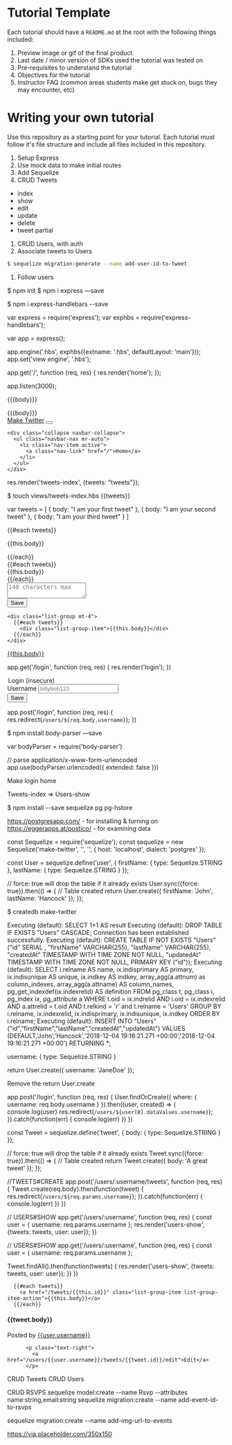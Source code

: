 # Tutorial Template

Each tutorial should have a `README.md` at the root with the following things included:

1. Preview image or gif of the final product
1. Last date / minor version of SDKs used the tutorial was tested on
1. Pre-requisites to understand the tutorial
1. Objectives for the tutorial
1. Instructor FAQ (common areas students make get stuck on, bugs they may encounter, etc)

# Writing your own tutorial

Use this repository as a starting point for your tutorial. Each tutorial must follow it's file structure and include all files included in this repository.

1. Setup Express
1. Use mock data to make initial routes
1. Add Sequelize
1. CRUD Tweets
  - index
  - show
  - edit
  - update
  - delete
  - tweet partial
1. CRUD Users, with auth
1. Associate tweets to Users
  ```bash
  $ sequelize migration:generate --name add-user-id-to-tweet
  ```
1. Follow users





$ npm init
$ npm i express —save

$ npm i express-handlebars --save


var express = require('express');
var exphbs  = require('express-handlebars');

var app = express();

app.engine('.hbs', exphbs({extname: '.hbs', defaultLayout: 'main'}));
app.set('view engine', '.hbs');

app.get('/', function (req, res) {
  res.render('home');
});

app.listen(3000);


<!DOCTYPE html>
<html>
<head>
  <meta charset="utf-8">
  <title>Make Twitter</title>
</head>
<body>

  {{{body}}}

</body>
</html>




<link rel="stylesheet" href="https://stackpath.bootstrapcdn.com/bootstrap/4.1.3/css/bootstrap.min.css" integrity="sha384-MCw98/SFnGE8fJT3GXwEOngsV7Zt27NXFoaoApmYm81iuXoPkFOJwJ8ERdknLPMO" crossorigin="anonymous">

<script src="https://code.jquery.com/jquery-3.3.1.slim.min.js" integrity="sha384-q8i/X+965DzO0rT7abK41JStQIAqVgRVzpbzo5smXKp4YfRvH+8abtTE1Pi6jizo" crossorigin="anonymous"></script>
<script src="https://cdnjs.cloudflare.com/ajax/libs/popper.js/1.14.3/umd/popper.min.js" integrity="sha384-ZMP7rVo3mIykV+2+9J3UJ46jBk0WLaUAdn689aCwoqbBJiSnjAK/l8WvCWPIPm49" crossorigin="anonymous"></script>
<script src="https://stackpath.bootstrapcdn.com/bootstrap/4.1.3/js/bootstrap.min.js" integrity="sha384-ChfqqxuZUCnJSK3+MXmPNIyE6ZbWh2IMqE241rYiqJxyMiZ6OW/JmZQ5stwEULTy" crossorigin="anonymous"></script>


  <div class="container">
      {{{body}}}
  </div>


  <nav class="navbar navbar-expand-lg navbar-light bg-light">
    <a class="navbar-brand" href="#">Make Twitter</a>
    <button class="navbar-toggler" type="button" data-toggle="collapse" data-target="#navbarSupportedContent" aria-controls="navbarSupportedContent" aria-expanded="false" aria-label="Toggle navigation">
      <span class="navbar-toggler-icon"></span>
    </button>

    <div class="collapse navbar-collapse">
      <ul class="navbar-nav mr-auto">
        <li class="nav-item active">
          <a class="nav-link" href="/">Home</a>
        </li>
      </ul>
    </div>
  </nav>


res.render('tweets-index', {tweets: "tweets"});

$ touch views/tweets-index.hbs
{{tweets}}

var tweets = [
  { body: "I am your first tweet" },
  { body: "I am your second tweet" },
  { body: "I am your third tweet" }
]

{{#each tweets}}
  <p>{{this.body}}</p>
{{/each}}

<div class="list-group mt-4">
  {{#each tweets}}
    <div class="list-group-item">{{this.body}}</div>
  {{/each}}
</div>


<div class="row mt-4">
  <div class="col-lg-6 offset-lg-3">
    <form action="/tweets" method="post" class="mt-4">
      <div class="form-group">
        <textarea name="body" class="form-control" placeholder="140 characters max"></textarea>
      </div>
      <div class="text-right">
        <button type="submit" class="btn btn-primary" name="button">Save</button>
      </div>
    </form>

    <div class="list-group mt-4">
      {{#each tweets}}
        <div class="list-group-item">{{this.body}}</div>
      {{/each}}
    </div>
  </div>
</div>


<a href="#" class="list-group-item list-group-item-action">{{this.body}}</a>


app.get('/login', function (req, res) {
  res.render('login');
})

<div class="row mt-4">
  <div class="col-lg-4 offset-lg-4">
    <div class="card">
      <div class="card-body">
        <div class="card-title">
          <legend>Login (insecure)</legend>
        </div>
        <div class="card-text">
          <form action="/login" method="post" class="mt-4">
            <div class="form-group">
              <label for="username">Username</label>
              <input name="username" class="form-control" placeholder="billybob123" />
            </div>
            <div class="text-right">
              <button type="submit" class="btn btn-primary" name="button">Save</button>
            </div>
          </form>
        </div>
      </div>
    </div>
  </div>
</div>



app.post('/login', function (req, res) {
  res.redirect(`/users/${req.body.username}`);
})


$ npm install body-parser —save

var bodyParser = require('body-parser')

// parse application/x-www-form-urlencoded
app.use(bodyParser.urlencoded({ extended: false }))



Make login home

Tweets-index => Users-show

$ npm install --save sequelize pg pg-hstore

https://postgresapp.com/ - for installing & turning on
https://eggerapps.at/postico/ - for examining data


const Sequelize = require('sequelize');
const sequelize = new Sequelize('make-twitter', '', '', {
  host: 'localhost',
  dialect: 'postgres'
});

const User = sequelize.define(‘user', {
  firstName: { type: Sequelize.STRING },
  lastName: { type: Sequelize.STRING }
});

// force: true will drop the table if it already exists
User.sync({force: true}).then(() => {
  // Table created
  return User.create({
    firstName: 'John',
    lastName: 'Hancock'
  });
});

$ createdb make-twitter



Executing (default): SELECT 1+1 AS result
Executing (default): DROP TABLE IF EXISTS "Users" CASCADE;
Connection has been established successfully.
Executing (default): CREATE TABLE IF NOT EXISTS "Users" ("id"   SERIAL , "firstName" VARCHAR(255), "lastName" VARCHAR(255), "createdAt" TIMESTAMP WITH TIME ZONE NOT NULL, "updatedAt" TIMESTAMP WITH TIME ZONE NOT NULL, PRIMARY KEY ("id"));
Executing (default): SELECT i.relname AS name, ix.indisprimary AS primary, ix.indisunique AS unique, ix.indkey AS indkey, array_agg(a.attnum) as column_indexes, array_agg(a.attname) AS column_names, pg_get_indexdef(ix.indexrelid) AS definition FROM pg_class t, pg_class i, pg_index ix, pg_attribute a WHERE t.oid = ix.indrelid AND i.oid = ix.indexrelid AND a.attrelid = t.oid AND t.relkind = 'r' and t.relname = 'Users' GROUP BY i.relname, ix.indexrelid, ix.indisprimary, ix.indisunique, ix.indkey ORDER BY i.relname;
Executing (default): INSERT INTO "Users" ("id","firstName","lastName","createdAt","updatedAt") VALUES (DEFAULT,'John','Hancock','2018-12-04 19:16:21.271 +00:00','2018-12-04 19:16:21.271 +00:00') RETURNING *;



username: { type: Sequelize.STRING }

return User.create({
    username: 'JaneDoe'
 });

Remove the return User.create

app.post('/login', function (req, res) {
  User.findOrCreate({ where: { username: req.body.username } }).then((user, created) => {
    console.log(user)
    res.redirect(`/users/${user[0].dataValues.username}`);
  }).catch(function(err) {
    console.log(err)
  })
})


const Tweet = sequelize.define('tweet', {
  body: { type: Sequelize.STRING }
});

// force: true will drop the table if it already exists
Tweet.sync({force: true}).then(() => {
  // Table created
  return Tweet.create({
    body: 'A great tweet'
  });
});


//TWEETS#CREATE
app.post('/users/:username/tweets', function (req, res) {
  Tweet.create(req.body).then(function(tweet) {
    res.redirect(`/users/${req.params.username}`);
  }).catch(function(err) {
    console.log(err)
  })
})


// USERS#SHOW
app.get('/users/:username', function (req, res) {
  const user = { username: req.params.username };
  res.render('users-show', {tweets: tweets, user: user});
})

<form action="/users/{{user.username}}/tweets" method="post" class="mt-4">


// USERS#SHOW
app.get('/users/:username', function (req, res) {
  const user = { username: req.params.username };

  Tweet.findAll().then(function(tweets) {
    res.render('users-show', {tweets: tweets, user: user});
  })
})

      {{#each tweets}}
        <a href="/tweets/{{this.id}}" class="list-group-item list-group-item-action">{{this.body}}</a>
      {{/each}}


<div class="row mt-4">
  <div class="col-lg-4 offset-lg-4">
    <div class="card">
      <div class="card-body">
        <div class="card-title">
          <h4>{{tweet.body}}</h4>
        </div>
        <div class="card-text">
          Posted by <a href="/users/{{user.username}}">{{user.username}}</a>
        </div>
      </div>
    </div>
  </div>
</div>


          <p class="text-right">
            <a href="/users/{{user.username}}/tweets/{{tweet.id}}/edit">Edit</a>
          </p>


CRUD Tweets
CRUD Users



CRUD RSVPS
sequelize model:create --name Rsvp --attributes name:string,email:string
sequelize migration:create --name add-event-id-to-rsvps




sequelize migration:create --name add-img-url-to-events

https://via.placeholder.com/350x150
